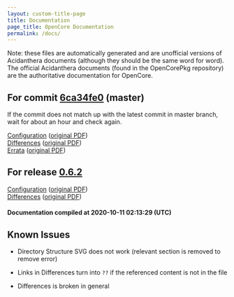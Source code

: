 ```yaml
---
layout: custom-title-page
title: Documentation
page_title: OpenCore Documentation
permalink: /docs/
---
```

Note: these files are automatically generated and are unofficial versions of Acidanthera documents (although they should be the same word for word). The official Acidanthera documents (found in the OpenCorePkg repository) are the authoritative documentation for OpenCore.

## For commit [6ca34fe0](https://github.com/acidanthera/OpenCorePkg/tree/6ca34fe0c2d4c12a7434ae5e686bdd1e0a24c19b) (master)

If the commit does not match up with the latest commit in master branch, wait for about an hour and check again.

[Configuration](latest/Configuration.html) ([original PDF](https://github.com/acidanthera/OpenCorePkg/blob/6ca34fe0c2d4c12a7434ae5e686bdd1e0a24c19b/Docs/Configuration.pdf))
<br>
[Differences](latest/Differences.html) ([original PDF](https://github.com/acidanthera/OpenCorePkg/blob/6ca34fe0c2d4c12a7434ae5e686bdd1e0a24c19b/Docs/Differences/Differences.pdf))
<br>
[Errata](latest/Errata.html) ([original PDF](https://github.com/acidanthera/OpenCorePkg/blob/6ca34fe0c2d4c12a7434ae5e686bdd1e0a24c19b/Docs/Errata/Errata.pdf))

## For release [0.6.2](https://github.com/acidanthera/OpenCorePkg/tree/0.6.2)

[Configuration](release/Configuration.html) ([original PDF](https://github.com/acidanthera/OpenCorePkg/blob/0.6.2/Docs/Configuration.pdf))
<br>
[Differences](release/Differences.html) ([original PDF](https://github.com/acidanthera/OpenCorePkg/blob/0.6.2/Docs/Differences/Differences.pdf))

#### Documentation compiled at 2020-10-11 02:13:29 (UTC)

## Known Issues

* Directory Structure SVG does not work (relevant section is removed to remove error)

* Links in Differences turn into `??` if the referenced content is not in the file

* Differences is broken in general

